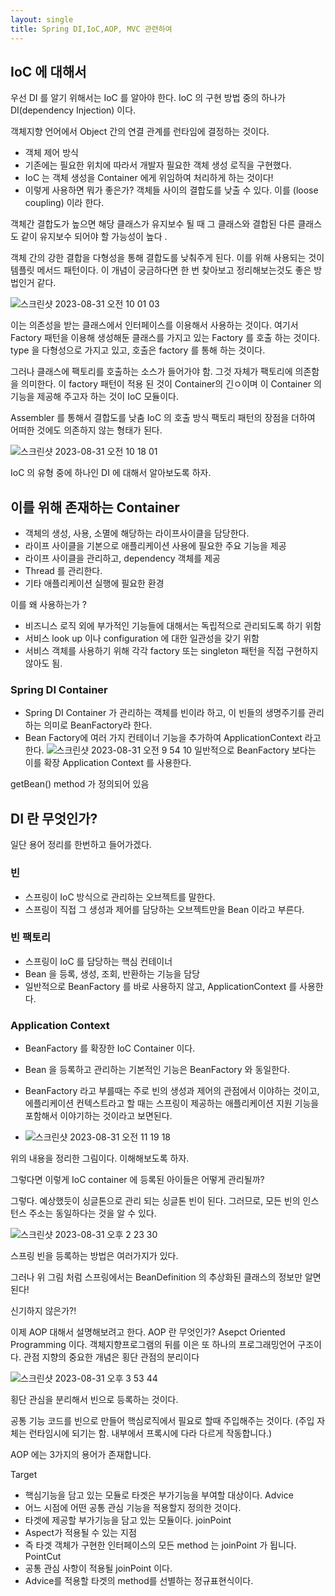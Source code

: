 ```yaml
---
layout: single
title: Spring DI,IoC,AOP, MVC 관련하여
---
```



## IoC 에 대해서 
우선 DI 를 알기 위해서는 IoC 를 알아야 한다.
IoC 의 구현 방법 중의 하나가 DI(dependency Injection) 이다. 

객체지향 언어에서 Object 간의 연결 관계를 런타임에 결정하는 것이다. 
- 객체 제어 방식
- 기존에는 필요한 위치에 따라서 개발자 필요한 객체 생성 로직을 구현했다.
- IoC 는 객체 생성을 Container 에게 위임하여 처리하게 하는 것이다!
- 이렇게 사용하면 뭐가 좋은가? 객체들 사이의 결합도를 낮출 수 있다. 이를 (loose coupling) 이라 한다.
  
객체간 결합도가 높으면 해당 클래스가 유지보수 될 때 그 클래스와 결합된 다른 클래스도 같이 유지보수 되어야 할 가능성이 높다 .

객체 간의 강한 결합을 다형성을 통해 결합도를 낮춰주게 된다. 이를 위해 사용되는 것이 템플릿 메서드 패턴이다. 
이 개념이 궁금하다면 한 번 찾아보고 정리해보는것도 좋은 방법인거 같다. 

![스크린샷 2023-08-31 오전 10 01 03](https://github.com/rlaxoehd4234/rlaxoehd4234.github.io/assets/92311926/764672cc-3d2e-422c-aefb-05680029eccd)

이는 의존성을 받는 클래스에서 인터페이스를 이용해서 사용하는 것이다. 
여기서 Factory 패턴을 이용해 생성해둔 클래스를 가지고 있는 Factory 를 호출 하는 것이다. type 을 다형성으로 가지고 있고, 호출은 factory 를 통해 하는 것이다.

그러나 클래스에 팩토리를 호출하는 소스가 들어가야 함. 그것 자체가 팩토리에 의존함을 의미한다. 이 factory 패턴이 적용 된 것이 Container의 긴ㅇ이며 이 Container 의 기능을 제공해 주고자 하는 것이 IoC 모듈이다.

Assembler 를 통해서 결합도를 낮춤
IoC 의 호출 방식 
팩토리 패턴의 장점을 더하여 어떠한 것에도 의존하지 않는 형태가 된다. 

![스크린샷 2023-08-31 오전 10 18 01](https://github.com/rlaxoehd4234/rlaxoehd4234.github.io/assets/92311926/d0213a83-f14c-418c-936a-d174740544bc)


IoC 의 유형 중에 하나인 DI 에 대해서 알아보도록 하자. 


## 이를 위해 존재하는 Container 
- 객체의 생성, 사용, 소멸에 해당하는 라이프사이클을 담당한다.
- 라이프 사이클을 기본으로 애플리케이션 사용에 필요한 주요 기능을 제공
- 라이프 사이클을 관리하고, dependency 객체를 제공
- Thread 를 관리한다.
- 기타 애플리케이션 실행에 필요한 환경

이를 왜 사용하는가 ?
- 비즈니스 로직 외에 부가적인 기능들에 대해서는 독립적으로 관리되도록 하기 위함
- 서비스 look up 이나 configuration 에 대한 일관성을 갖기 위함
- 서비스 객체를 사용하기 위해 각각 factory 또는 singleton 패턴을 직접 구현하지 않아도 됨.


### Spring DI Container 
- Spring DI Container 가 관리하는 객체를 빈이라 하고, 이 빈들의 생명주기를 관리하는 의미로 BeanFactory라 한다.
- Bean Factory에 여러 가지 컨테이너 기능을 추가하여 ApplicationContext 라고 한다.
 ![스크린샷 2023-08-31 오전 9 54 10](https://github.com/rlaxoehd4234/rlaxoehd4234.github.io/assets/92311926/534d8bca-cb21-4e15-b4ae-a3bf2cbcffe4)
일반적으로 BeanFactory 보다는 이를 확장 Application Context 를 사용한다.

getBean() method 가 정의되어 있음 


## DI 란 무엇인가? 
일단 용어 정리를 한번하고 들어가겠다. 

### 빈
- 스프링이 IoC 방식으로 관리하는 오브젝트를 말한다.
- 스프링이 직접 그 생성과 제어를 담당하는 오브젝트만을 Bean 이라고 부른다.

### 빈 팩토리
- 스프링이 IoC 를 담당하는 핵심 컨테이너
- Bean 을 등록, 생성, 조회, 반환하는 기능을 담당
- 일반적으로 BeanFactory 를 바로 사용하지 않고, ApplicationContext 를 사용한다.

### Application Context 
- BeanFactory 를 확장한 IoC Container 이다.
- Bean 을 등록하고 관리하는 기본적인 기능은 BeanFactory 와 동일한다.
- BeanFactory 라고 부를때는 주로 빈의 생성과 제어의 관점에서 이야하는 것이고, 에플리케이션 컨텍스트라고 할 때는 스프링이 제공하는 애플리케이션 지원 기능을 포함해서 이야기하는 것이라고 보면된다.

- ![스크린샷 2023-08-31 오전 11 19 18](https://github.com/rlaxoehd4234/rlaxoehd4234.github.io/assets/92311926/b8390eb6-81c3-472b-aaf8-b88a8cf19278)

위의 내용을 정리한 그림이다. 이해해보도록 하자. 


그렇다면 이렇게 IoC container 에 등록된 아이들은 어떻게 관리될까? 

그렇다. 예상했듯이 싱글톤으로 관리 되는 싱글톤 빈이 된다. 그러므로, 모든 빈의 인스턴스 주소는 동일하다는 것을 알 수 있다. 



![스크린샷 2023-08-31 오후 2 23 30](https://github.com/rlaxoehd4234/rlaxoehd4234.github.io/assets/92311926/588d7649-5e36-4706-9c04-12369b58236a)

스프링 빈을 등록하는 방법은 여러가지가 있다. 

그러나 위 그림 처럼 스프링에서는 BeanDefinition 의 추상화된 클래스의 정보만 알면된다! 

신기하지 않은가?! 


이제 AOP 대해서 설명해보려고 한다. 
AOP 란 무엇인가? Asepct Oriented Programming 이다. 
객체지향프로그램의 뒤를 이은 또 하나의 프로그래밍언어 구조이다. 
관점 지향의 중요한 개념은 횡단 관점의 분리이다 


![스크린샷 2023-08-31 오후 3 53 44](https://github.com/rlaxoehd4234/rlaxoehd4234.github.io/assets/92311926/f81e1a05-ddd1-48ec-9a30-eb5e4f6f8198)

횡단 관심을 분리해서 빈으로 등록하는 것이다. 

공통 기능 코드를 빈으로 만들어 핵심로직에서 필요로 할때 주입해주는 것이다. (주입 자체는 런타임시에 되기는 함. 내부에서 프록시에 다라 다르게 작동합니다.)

AOP 에는 3가지의 용어가 존재합니다.

Target 
- 핵심기능을 담고 있는 모듈로 타겟은 부가기능을 부여할 대상이다.
Advice
- 어느 시점에 어떤 공통 관심 기능을 적용할지 정의한 것이다.
- 타겟에 제공할 부가기능을 담고 있는 모듈이다.
joinPoint
- Aspect가 적용될 수 있는 지점
- 즉 타겟 객체가 구현한 인터페이스의 모든 method 는 joinPoint 가 됩니다.
PointCut
- 공통 관심 사항이 적용될 joinPoint 이다.
- Advice를 적용할 타겟의 method를 선별하는 정규표현식이다.
    



